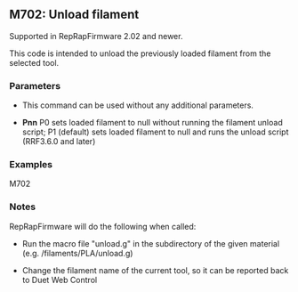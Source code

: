 ## M702: Unload filament

Supported in RepRapFirmware 2.02 and newer.

This code is intended to unload the previously loaded filament from the selected tool.

### Parameters

- This command can be used without any additional parameters.

- **Pnn** P0 sets loaded filament to null without running the filament unload script; P1 (default) sets loaded filament to null and runs the unload script (RRF3.6.0 and later)

### Examples

M702

### Notes

RepRapFirmware will do the following when called:

- Run the macro file "unload.g" in the subdirectory of the given material (e.g. /filaments/PLA/unload.g)

- Change the filament name of the current tool, so it can be reported back to Duet Web Control

